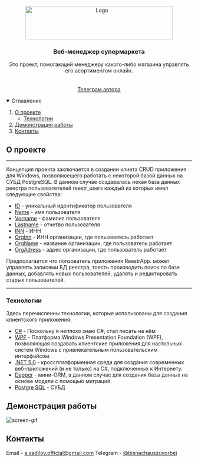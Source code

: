 <br />
<p align="center">
<img src="ManagmentApp.png" alt="Logo" width="400" height="90">

  <h3 align="center">Веб-менеджер супермаркета</h3>

  <p align="center">
    Это проект, помогающий менеджеру какого-либо магазина управлять его асортиментом онлайн.
    <br />
    <!--a href="https://fatclient.herokuapp.com/"><strong>Посмотреть демо »</strong></a-->
    <br />
    <br />
    <a href="https://t.me/bisnachauszuvorbei">Телеграм автора</a>
  </p>
</p>

<details open="open">
  <summary>Оглавление</summary>
  <ol>
    <li>
      <a href="#О проекте">О проекте</a>
      <ul>
        <li><a href="#Технологии">Технологии</a></li>
      </ul>
    </li>
    <li><a href="#Демонстрация работы">Демонстрация работы</a></li>
    <li><a href="#Контакты">Контакты</a></li>
  </ol>
</details>

## О проекте

___
Концепция проекта заключается в создании клиета CRUD приложения для Windows, позволяюещего работать с некоторой базой данных на СУБД PostgreSQL. В данном случае создавалась некая база данных реестра пользоватетелей reestr_users
каждый из которых имел следующие  свойства:
* [ID]() - уникальный идентификатор пользователя
* [Name]() - имя пользователя
* [Vorname]() - фамилия пользователя	
* [Lastname]() - отчетво пользователя
* [INN]() - ИНН
* [OrgInn]() - ИНН организации, где пользователь работает
* [OrgName]() - название организации, где пользователь работает
* [OrgAdress]() - адрес организации, где пользователь работает

Предполагается что ползователь приложения ReestrApp. может управлять записями БД реестра, тоесть производить поиск по базе данных, добавлять новых пользователей, удалять и редактировать старых пользователей.
___

### Технологии

Здесь перечисленны технологии, которые использованы для создания
клиентского приложения:

* [C#]() - Поскольку я неплохо знаю C#, стал писать на нём 
* [WPF]() - Платформа Windows Presentation Foundation (WPF), позволяющая создавать клиентские приложения для настольных систем Windows с привлекательным пользовательским интерфейсом.
* [.NET 5.0]() - кроссплатформенная среда для создания современных веб-приложений (и не только) на С#, подключенных к Интернету.
* [Dapper]() - мини-ORM, в данном случае для создания базы данных на основе модели с помощью миграций.
* [Postgre SQL]() - СУБД



## Демонстрация работы


![screen-gif](./demo.gif)


## Контакты

Email - [a.sadilov.official@gmail.com](mailto:a.sadilov.official@gmail.com)
Telegram - [@bisnachauszuvorbei](https://t.me/bisnachauszuvorbei)
